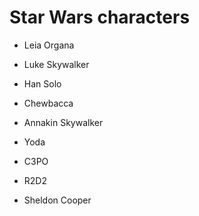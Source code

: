 # Star Wars characters


- Leia Organa

- Luke Skywalker

- Han Solo

- Chewbacca

- Annakin Skywalker

- Yoda

- C3PO

- R2D2

- Sheldon Cooper
